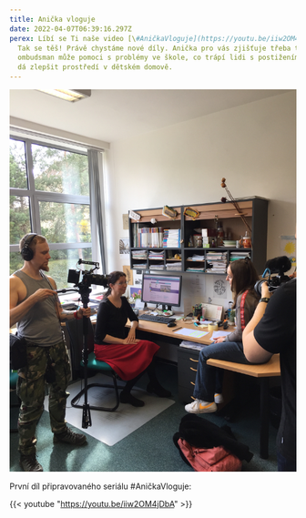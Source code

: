 ```yaml
---
title: Anička vloguje
date: 2022-04-07T06:39:16.297Z
perex: Líbí se Ti naše video [\#AničkaVloguje](https://youtu.be/iiw2OM4jDbA)?
  Tak se těš! Právě chystáme nové díly. Anička pro vás zjišťuje třeba to, jak
  ombudsman může pomoci s problémy ve škole, co trápí lidi s postižením a jak se
  dá zlepšit prostředí v dětském domově.
---
```

![V kanceláři se nachází Anička, právnička a dva kameramani.](anicka_vloguje.jpeg "Natáčení #Aničkavloguje")

První díl připravovaného seriálu #AničkaVloguje: 

{{< youtube "https://youtu.be/iiw2OM4jDbA" >}}